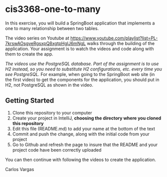 # cis3368-one-to-many
In this exercise, you will build a SpringBoot application that implements a one to many relationship between two tables.

The video series on Youtube at https://www.youtube.com/playlist?list=PL-7krswAOsgveRgsxpQ8xgtpHglJ6mNgL walks through the building of the application. Your assignment is to watch the videos and code along with them to create the app. 

*The videos use the PostgreSQL database. Part of the assignment is to use H2 instead, so you need to substitute H2 configurations, etc. every time you see PostgreSQL.* For example, when going to the SpringBoot web site (in the first video) to get the components for the application, you should put in H2, not PostgreSQL as shown in the video.

## Getting Started

1) Clone this repository to your computer
2) Create your project in IntelliJ, **choosing the directory where you cloned this repository**
3) Edit this file (README.md) to add your name at the bottom of the text
4) Commit and push the change, along with the initial code from your project
5) Go to Github and refresh the page to insure that the README and your project code have been correctly uploaded

You can then continue with following the videos to create the application.

Carlos Vargas